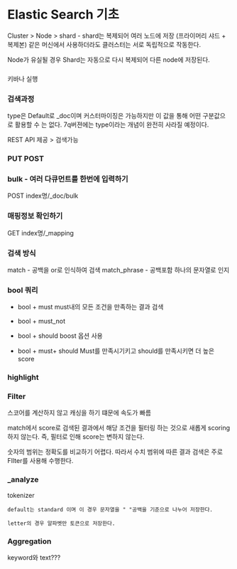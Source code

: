 # Elastic Search 기초

Cluster > Node > shard - shard는 복제되어 여러 노드에 저장 (프라이머리 샤드 + 복제본)
같은 머신에서 사용하더라도 클러스터는 서로 독립적으로 작동한다.

Node가 유실될 경우 Shard는 자동으로 다시 복제되어 다른 node에 저장된다. 
###
키바나 실행



### 검색과정 


type은 Default로 _doc이며 커스터마이징은 가능하지만 이 값을 통해 어떤 구분값으로 활용할 수 는 없다. 7q버젼에는 type이라는 개념이 완전히 사라질 예정이다.


REST API 제공 > 검색가능 

### PUT POST

### bulk - 여러 다큐먼트를 한번에 입력하기
POST index명/_doc/bulk



### 매핑정보 확인하기
GET index명/_mapping

### 검색 방식 
match  - 공백을 or로 인식하여 검색
match_phrase - 공백포함 하나의 문자열로 인지

### bool 쿼리

+ bool + must 
 must내의 모든 조건을 만족하는 결과 검색

+ bool + must_not

+ bool + should
    boost 옵션 사용

+ bool + must+ should
    Must를 만족시기키고 should를 만족시키면 더 높은 score

### highlight


### Filter

스코어를 계산하지 않고 캐싱을 하기 떄문에 속도가 빠름

match에서 score로 검색된 결과에서 해당 조건을 필터링 하는 것으로 새롭게 scoring하지 않는다. 즉, 필터로 인해 score는 변하지 않는다.

숫자의 범위는 정확도를 비교하기 어렵다. 따라서 수치 범위에 따른 결과 검색은 주로 FIlter를 사용해 수행한다.

### _analyze
tokenizer

    default는 standard 이며 이 경우 문자열을 " "공백을 기준으로 나누어 저장한다.

    letter의 경우 알파벳만 토큰으로 저장한다.

### Aggregation

keyword와 text???


### 

